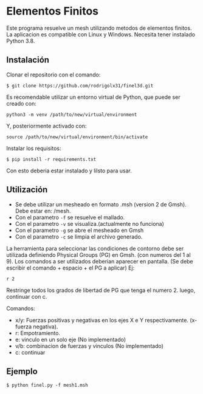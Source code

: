 # Elementos Finitos

Este programa resuelve un mesh utilizando metodos de elementos finitos. La aplicacion es compatible con Linux y Windows. Necesita tener instalado Python 3.8.

## Instalación
Clonar el repositorio con el comando:
```
$ git clone https://github.com/rodrigolx31/finel3d.git
```
Es recomendable utilizar un entorno virtual de Python, que puede ser creado con:
```
python3 -m venv /path/to/new/virtual/environment
```
Y, posteriormente activado con:
```
source /path/to/new/virtual/environment/bin/activate
```
Instalar los requisitos:
```
$ pip install -r requirements.txt
```
Con esto deberia estar instalado y lilsto para usar.

## Utilización

* Se debe utilizar un mesheado en formato .msh (version 2 de Gmsh). Debe estar en: /mesh. 
* Con el parametro `-f` se resuelve el mallado.
* Con el parametro `-v` se visualiza.(actualmente no funciona)
* Con el parametro `-g` se abre el mesheado en Gmsh
* Con el parametro `-c` se limpia el archivo generado.

La herramienta para seleccionar las condiciones de contorno debe ser utilizada definiendo Physical Groups (PG) en Gmsh. (con numeros del 1 al 9).
Los comandos a ser utilizados deberian aparecer en pantalla. (Se debe escribir el comando + espacio + el PG a aplicar)
Ej:
```
r 2
```
Restringe todos los grados de libertad de PG que tenga el numero 2.
luego, continuar con c.

Comandos:
* x/y: Fuerzas positivas y negativas en los ejes X e Y respectivamente. (x- fuerza negativa).
* r: Empotramiento.
* e: vinculo en un solo eje (No implementado)
* v/b: combinacion de fuerzas y vinculos (No implementado)
* c: continuar
## Ejemplo
```
$ python finel.py -f mesh1.msh
```
